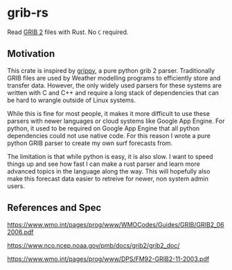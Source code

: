 # grib-rs

Read [GRIB 2](https://en.wikipedia.org/wiki/GRIB) files with Rust. No `C` required.

## Motivation

This crate is inspired by [grippy](https://github.com/mpiannucci/grippy), a pure python grib 2 parser. Traditionally GRIB files are used by Weather modelling programs to efficiently store and transfer data. However, the only widely used parsers for these systems are written with C and C++ and require a long stack of dependencies that can be hard to wrangle outside of Linux systems. 

While this is fine for most people, it makes it more difficult to use these parsers with newer languages or cloud systems like Google App Engine. For python, it used to be required on Google App Engine that all python dependencies could not use native code. For this reason I wrote a pure python GRIB parser to create my own surf forecasts from.

The limitation is that while python is easy, it is also slow. I want to speed things up and see how fast I can make a rust parser and learn more advanced topics in the language along the way. This will hopefully also make this forecast data easier to retreive for newer, non system admin users. 

## References and Spec

https://www.wmo.int/pages/prog/www/WMOCodes/Guides/GRIB/GRIB2_062006.pdf

https://www.nco.ncep.noaa.gov/pmb/docs/grib2/grib2_doc/

https://www.wmo.int/pages/prog/www/DPS/FM92-GRIB2-11-2003.pdf